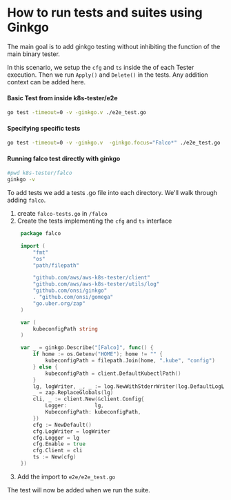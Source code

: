 # How to run tests and suites using Ginkgo

The main goal is to add ginkgo testing without inhibiting the function of the main binary tester.

In this scenario, we setup the `cfg` and `ts` inside the of each Tester execution. Then we run `Apply()` and `Delete()` in the tests. Any addition context can be added here. 

#### Basic Test from inside k8s-tester/e2e
```bash
go test -timeout=0 -v -ginkgo.v ./e2e_test.go
```

#### Specifying specific tests
```bash
go test -timeout=0 -v -ginkgo.v  -ginkgo.focus="Falco*" ./e2e_test.go
```

#### Running falco test directly with ginkgo
```bash
#pwd k8s-tester/falco
ginkgo -v
```

To add tests we add a tests .go file into each directory. We'll walk through adding `falco`.

1. create `falco-tests.go` in `/falco`
2. Create the tests implementing the `cfg` and `ts` interface
   ```go
    package falco

    import (
        "fmt"
        "os"
        "path/filepath"

        "github.com/aws/aws-k8s-tester/client"
        "github.com/aws/aws-k8s-tester/utils/log"
        "github.com/onsi/ginkgo"
        . "github.com/onsi/gomega"
        "go.uber.org/zap"
    )

    var (
        kubeconfigPath string
    )

    var _ = ginkgo.Describe("[Falco]", func() {
        if home := os.Getenv("HOME"); home != "" {
            kubeconfigPath = filepath.Join(home, ".kube", "config")
        } else {
            kubeconfigPath = client.DefaultKubectlPath()
        }
        lg, logWriter, _, _ := log.NewWithStderrWriter(log.DefaultLogLevel, []string{"stderr"})
        _ = zap.ReplaceGlobals(lg)
        cli, _ := client.New(&client.Config{
            Logger:         lg,
            KubeconfigPath: kubeconfigPath,
        })
        cfg := NewDefault()
        cfg.LogWriter = logWriter
        cfg.Logger = lg
        cfg.Enable = true
        cfg.Client = cli
        ts := New(cfg)
    })
   ```
3. Add the import to `e2e/e2e_test.go`


The test will now be added when we run the suite.